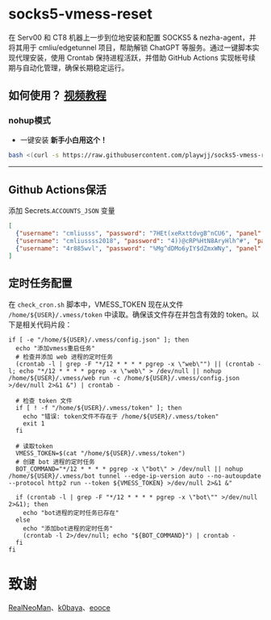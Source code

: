 # socks5-vmess-reset
在 Serv00 和 CT8 机器上一步到位地安装和配置 SOCKS5 & nezha-agent，并将其用于 cmliu/edgetunnel 项目，帮助解锁 ChatGPT 等服务。通过一键脚本实现代理安装，使用 Crontab 保持进程活跃，并借助 GitHub Actions 实现帐号续期与自动化管理，确保长期稳定运行。

## 如何使用？ [视频教程](https://youtu.be/L6gPyyD3dUw)

### nohup模式
- 一键安装 **新手小白用这个！**
```bash
bash <(curl -s https://raw.githubusercontent.com/playwjj/socks5-vmess-reset/main/install-socks5.sh)
```
----

## Github Actions保活
添加 Secrets.`ACCOUNTS_JSON` 变量
```json
[
  {"username": "cmliusss", "password": "7HEt(xeRxttdvgB^nCU6", "panel": "panel4.serv00.com", "ssh": "s4.serv00.com"},
  {"username": "cmliussss2018", "password": "4))@cRP%HtN8AryHlh^#", "panel": "panel7.serv00.com", "ssh": "s7.serv00.com"},
  {"username": "4r885wvl", "password": "%Mg^dDMo6yIY$dZmxWNy", "panel": "panel.ct8.pl", "ssh": "s1.ct8.pl"}
]
```

## 定时任务配置
在 `check_cron.sh` 脚本中，VMESS_TOKEN 现在从文件 `/home/${USER}/.vmess/token` 中读取。确保该文件存在并包含有效的 token。以下是相关代码片段：

```shell
if [ -e "/home/${USER}/.vmess/config.json" ]; then
  echo "添加vmess重启任务"
  # 检查并添加 web 进程的定时任务
  (crontab -l | grep -F "*/12 * * * * pgrep -x \"web\"") || (crontab -l; echo "*/12 * * * * pgrep -x \"web\" > /dev/null || nohup /home/${USER}/.vmess/web run -c /home/${USER}/.vmess/config.json >/dev/null 2>&1 &") | crontab -

  # 检查 token 文件
  if [ ! -f "/home/${USER}/.vmess/token" ]; then
    echo "错误: token文件不存在于 /home/${USER}/.vmess/token"
    exit 1
  fi
  
  # 读取token
  VMESS_TOKEN=$(cat "/home/${USER}/.vmess/token")
  # 创建 bot 进程的定时任务
  BOT_COMMAND="*/12 * * * * pgrep -x \"bot\" > /dev/null || nohup /home/${USER}/.vmess/bot tunnel --edge-ip-version auto --no-autoupdate --protocol http2 run --token ${VMESS_TOKEN} >/dev/null 2>&1 &"
  
  if (crontab -l | grep -F "*/12 * * * * pgrep -x \"bot\"" >/dev/null 2>&1); then
    echo "bot进程的定时任务已存在"
  else
    echo "添加bot进程的定时任务"
    (crontab -l 2>/dev/null; echo "${BOT_COMMAND}") | crontab -
  fi
fi
```

# 致谢
[RealNeoMan](https://github.com/Neomanbeta/ct8socks)、[k0baya](https://github.com/k0baya/nezha4serv00)、[eooce](https://github.com/eooce)
